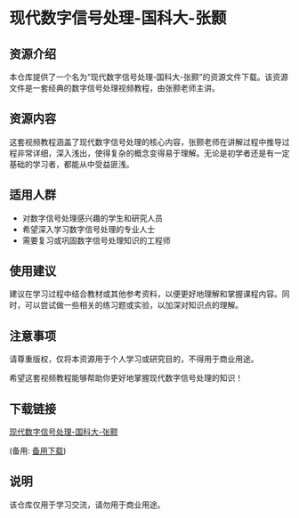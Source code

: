 # 现代数字信号处理-国科大-张颢

## 资源介绍

本仓库提供了一个名为“现代数字信号处理-国科大-张颢”的资源文件下载。该资源文件是一套经典的数字信号处理视频教程，由张颢老师主讲。

## 资源内容

这套视频教程涵盖了现代数字信号处理的核心内容，张颢老师在讲解过程中推导过程非常详细，深入浅出，使得复杂的概念变得易于理解。无论是初学者还是有一定基础的学习者，都能从中受益匪浅。

## 适用人群

- 对数字信号处理感兴趣的学生和研究人员
- 希望深入学习数字信号处理的专业人士
- 需要复习或巩固数字信号处理知识的工程师

## 使用建议

建议在学习过程中结合教材或其他参考资料，以便更好地理解和掌握课程内容。同时，可以尝试做一些相关的练习题或实验，以加深对知识点的理解。

## 注意事项

请尊重版权，仅将本资源用于个人学习或研究目的，不得用于商业用途。

希望这套视频教程能够帮助你更好地掌握现代数字信号处理的知识！

## 下载链接
[现代数字信号处理-国科大-张颢](https://pan.quark.cn/s/7810478c03e3) 

(备用: [备用下载](https://pan.baidu.com/s/1Gfq0uBB42yioBoWWPjbxtw?pwd=1234))

## 说明

该仓库仅用于学习交流，请勿用于商业用途。
